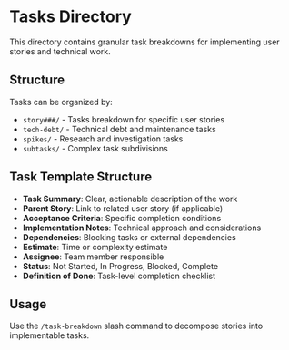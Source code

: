 # Tasks Directory

This directory contains granular task breakdowns for implementing user stories and technical work.

## Structure

Tasks can be organized by:
- `story###/` - Tasks breakdown for specific user stories
- `tech-debt/` - Technical debt and maintenance tasks
- `spikes/` - Research and investigation tasks
- `subtasks/` - Complex task subdivisions

## Task Template Structure

- **Task Summary**: Clear, actionable description of the work
- **Parent Story**: Link to related user story (if applicable)
- **Acceptance Criteria**: Specific completion conditions
- **Implementation Notes**: Technical approach and considerations
- **Dependencies**: Blocking tasks or external dependencies
- **Estimate**: Time or complexity estimate
- **Assignee**: Team member responsible
- **Status**: Not Started, In Progress, Blocked, Complete
- **Definition of Done**: Task-level completion checklist

## Usage

Use the `/task-breakdown` slash command to decompose stories into implementable tasks.
